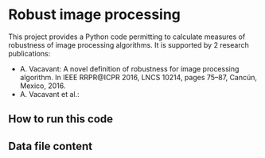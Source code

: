 # Robust image processing 
This project provides a Python code permitting to calculate measures of robustness of image processing algorithms. 
It is supported by 2 research publications:
* A. Vacavant: A novel definition of robustness for image processing algorithm. 
In IEEE RRPR@ICPR 2016, LNCS 10214, pages 75–87, Cancún, Mexico, 2016.
* A. Vacavant et al.: 

## How to run this code

## Data file content
